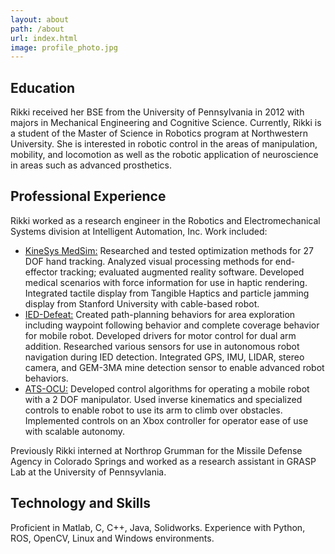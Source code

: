 ```yaml
---
layout: about
path: /about
url: index.html
image: profile_photo.jpg
---
```


## Education

Rikki received her BSE from the University of Pennsylvania in 2012 with majors in Mechanical Engineering and Cognitive Science. Currently, Rikki is a student of the Master of Science in Robotics program at Northwestern University. She is interested in robotic control in the areas of manipulation, mobility, and locomotion as well as the robotic application of neuroscience in areas such as advanced prosthetics. 

## Professional Experience

Rikki worked as a research engineer in the Robotics and Electromechanical Systems division at Intelligent Automation, Inc. Work included:

* <u>KineSys MedSim:</u> Researched and tested optimization methods for 27 DOF hand tracking. Analyzed visual processing methods for end-effector tracking; evaluated augmented reality software. Developed medical scenarios with force information for use in haptic rendering. Integrated tactile display from Tangible Haptics and particle jamming display from Stanford University with cable-based robot.
* <u>IED-Defeat:</u> Created path-planning behaviors for area exploration including waypoint following behavior and complete coverage behavior for mobile robot. Developed drivers for motor control for dual arm addition. Researched various sensors for use in autonomous robot navigation during IED detection. Integrated GPS, IMU, LIDAR, stereo camera, and GEM-3MA mine detection sensor to enable advanced robot behaviors. 
* <u>ATS-OCU:</u> Developed control algorithms for operating a mobile robot with a 2 DOF manipulator. Used inverse kinematics and specialized controls to enable robot to use its arm to climb over obstacles. Implemented controls on an Xbox controller for operator ease of use with scalable autonomy.

Previously Rikki interned at Northrop Grumman for the Missile Defense Agency in Colorado Springs and worked as a research assistant in GRASP Lab at the University of Pennsyvlania.

## Technology and Skills

Proficient in Matlab, C, C++, Java, Solidworks. Experience with Python, ROS, OpenCV, Linux and Windows environments.



